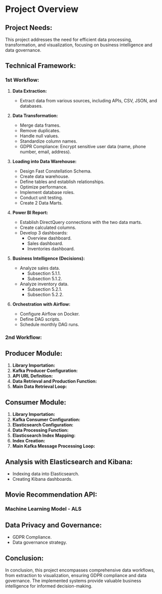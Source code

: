 # Project Overview

## Project Needs:

This project addresses the need for efficient data processing, transformation, and visualization, focusing on business intelligence and data governance.

## Technical Framework:

### 1st Workflow:

1. **Data Extraction:**
   - Extract data from various sources, including APIs, CSV, JSON, and databases.

2. **Data Transformation:**
   - Merge data frames.
   - Remove duplicates.
   - Handle null values.
   - Standardize column names.
   - GDPR Compliance: Encrypt sensitive user data (name, phone number, email, address).

3. **Loading into Data Warehouse:**
   - Design Fast Constellation Schema.
   - Create data warehouse.
   - Define tables and establish relationships.
   - Optimize performance.
   - Implement database roles.
   - Conduct unit testing.
   - Create 2 Data Marts.

4. **Power BI Report:**
   - Establish DirectQuery connections with the two data marts.
   - Create calculated columns.
   - Develop 3 dashboards:
     - Overview dashboard.
     - Sales dashboard.
     - Inventories dashboard.

5. **Business Intelligence (Decisions):**
   - Analyze sales data.
     - Subsection 5.1.1.
     - Subsection 5.1.2.
   - Analyze inventory data.
     - Subsection 5.2.1.
     - Subsection 5.2.2.

6. **Orchestration with Airflow:**
   - Configure Airflow on Docker.
   - Define DAG scripts.
   - Schedule monthly DAG runs.

### 2nd Workflow:

## Producer Module:

1. **Library Importation:**
2. **Kafka Producer Configuration:**
3. **API URL Definition:**
4. **Data Retrieval and Production Function:**
5. **Main Data Retrieval Loop:**

## Consumer Module:

1. **Library Importation:**
2. **Kafka Consumer Configuration:**
3. **Elasticsearch Configuration:**
4. **Data Processing Function:**
5. **Elasticsearch Index Mapping:**
6. **Index Creation:**
7. **Main Kafka Message Processing Loop:**

## Analysis with Elasticsearch and Kibana:

- Indexing data into Elasticsearch.
- Creating Kibana dashboards.

## Movie Recommendation API:

### Machine Learning Model - ALS

## Data Privacy and Governance:

- GDPR Compliance.
- Data governance strategy.

## Conclusion:

In conclusion, this project encompasses comprehensive data workflows, from extraction to visualization, ensuring GDPR compliance and data governance. The implemented systems provide valuable business intelligence for informed decision-making.
